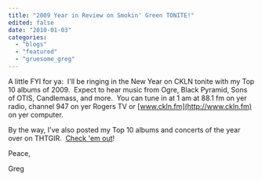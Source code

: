 ```yaml
---
title: "2009 Year in Review on Smokin' Green TONITE!"
edited: false
date: "2010-01-03"
categories:
  - "blogs"
  - "featured"
  - "gruesome_greg"
---
```


A little FYI for ya:  I'll be ringing in the New Year on CKLN tonite with my Top 10 albums of 2009.  Expect to hear music from Ogre, Black Pyramid, Sons of OTIS, Candlemass, and more.  You can tune in at 1 am at 88.1 fm on yer radio, channel 947 on yer Rogers TV or [www.ckln.fm](http://www.ckln.fm) on yer computer.

By the way, I've also posted my Top 10 albums and concerts of the year over on THTGIR.  [Check 'em out](http://www.toohightogetitright.com/2009top10.html)!

Peace,

Greg
